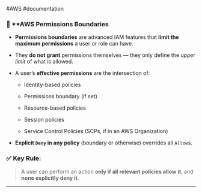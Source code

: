 #AWS #documentation 
### 🔐 **AWS Permissions Boundaries

- **Permissions boundaries** are advanced IAM features that **limit the maximum permissions** a user or role can have.
    
- They **do not grant** permissions themselves — they only define the _upper limit_ of what is allowed.
    
- A user’s **effective permissions** are the intersection of:
    
    - Identity-based policies
        
    - Permissions boundary (if set)
        
    - Resource-based policies
        
    - Session policies
        
    - Service Control Policies (SCPs, if in an AWS Organization)
        
- **Explicit `Deny` in any policy** (boundary or otherwise) overrides all `Allow`s.
    

### ✅ Key Rule:

> A user can perform an action **only if all relevant policies allow it**, and **none explicitly deny it**.

---
